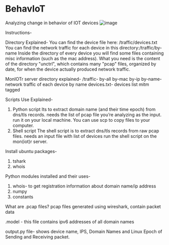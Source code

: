 # BehavIoT
Analyzing change in behavior of IOT devices
![image](https://user-images.githubusercontent.com/64121654/150175612-d19c2e36-a3d3-4aac-8926-b98057750c7c.png)

Instructions-

Directory Explained-
You can find the device file here: /traffic/devices.txt
You can find the network traffic for each device in this directory:/traffic/by-name
Inside the directory of every device you will find some files containing misc information (such as the mac address).
What you need is the content of the directory "unctrl", which contains many "pcap" files, organized by date, for when the device actually produced network traffic.

MonIOTr server directory explained-
/traffic-
	by-all
	by-mac
	by-ip
	by-name- network traffic of each device by name
	devices.txt- devices list
	mitm
	tagged

Scripts Use Explained-
1. Python script
	Its to extract domain name (and their time epoch) from dns/tls records.
	needs the list of pcap file you’re analyzing as the input.
	run it on your local machine. You can use scp to copy files to your computer.
2. Shell script
	The shell script is to extract dns/tls records from raw pcap files.
	needs an input file with list of devices
	run the shell script on the mon(iot)r server.

Install ubuntu packages- 
1. tshark
2. whois

Python modules installed and their uses-
1. whois- to get registration information about domain name/ip address
2. numpy
3. constants

What are .pcap files?
pcap files generated using wireshark, contain packet data 

.model - this file contains ipv6 addresses of all domain names


output.py file- shows device name, IPS, Domain Names and Linux Epoch of Sending and Receiving packet.
